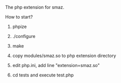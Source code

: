 The php extension for smaz.

How to start?

1) phpize

2) ./configure

3) make

4) copy modules/smaz.so to php extension directory

5) edit php.ini, add line "extension=smaz.so"

6) cd tests and execute test.php


